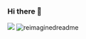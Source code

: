 ### Hi there 👋
<img src = "https://lanyard.cnrad.dev/api/447770912331268096"></img>
<img src="https://myreadme.vercel.app/api/embed/reverseRAFID?panels=userstatistics,toprepositories,toplanguages,commitgraph" alt="reimaginedreadme" />
